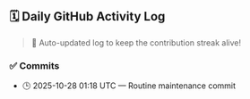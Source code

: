## 🗓️ Daily GitHub Activity Log

> 🤖 Auto-updated log to keep the contribution streak alive!

### ✅ Commits

- 🕒 2025-10-28 01:18 UTC — Routine maintenance commit

